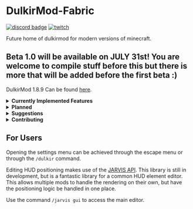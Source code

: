 # DulkirMod-Fabric
[![discord badge](https://img.shields.io/discord/819011720001224735?label=discord&color=9089DA&logo=discord&style=for-the-badge)](https://discord.gg/WnJwrNZQSn)
[![twitch](https://img.shields.io/twitch/status/dulkir?style=for-the-badge)](https://www.twitch.tv/dulkir)

Future home of dulkirmod for modern versions of minecraft.

## Beta 1.0 will be available on **JULY 31st**! You are welcome to compile stuff before this but there is more that will be added before the first beta :)

DulkirMod 1.8.9 Can be found [here](https://github.com/inglettronald/DulkirMod).

<details>
    <summary>
        <b>Currently Implemented Features</b>
    </summary>

<ul>
  <li>Toggle Reverse third person</li>
  <li>Expandable Chat Macros with Keybindings</li>
  <li>Dynamic Key</li>
  <li>Config Menu Backend and Front End</li>
  <li>Scrollable Toolips with Zoom Option, compatible with inventory scaling</li>
  <li>Inventory Scaling, supports any float</li>
  <li>Command aliases</li>
  <li>WireFrame and World Text Rendering (needs a recoding)</li>
  <li>Abiphone DND</li>
  <li>Custom Selected Block outline</li>
  <li>Inactive Effigy Waypoints (rift)</li>
  <li>Custom Held Item Placement/Animations</li>
  <li>Glow Utility (ESP Toggle currently broken on AMD, HMU if you're a wizard with OpenGL and feel inclined to help)</li>
  <li>Cooldown Tracking through Durability Display (Working for some sound cooldowns, need to input some data)</li>
  <li>NO DOWNTIME alarm. Plays Iphone alarm if you stop moving after a certain amount of time.</li>
  <li>Large Explosion Particle render toggle</li>
  <li>Hide Scoreboard Numbers</li>
  <li>Arachne Spawn Timer and Keeper Waypoints</li>
  <li>Hide Hunger Display option</li>
  <li>AOTV Etherwarp display</li>
  <li>Action Bar HUD replacements (HEALTH, MANA, DEF, SPEED)</li>
</ul>
</details>

<details>
    <summary>
        <b>Planned</b>
    </summary>
    <ul>
      <li>Most features from DulkirMod 1.8.9</li>
      <li>Lots more Rendering Utility</li>
      <li>OldAnimations ??</li>
      <li>Etherwarp display</li>
      <li>HUD for health, Mana, Speed</li>
      <li>A lot more I'm forgetting about</li>
    </ul>
</details>

<details>
    <summary>
        <b>Suggestions</b>
    </summary>
    Please feel free to drop any suggestions for stuff to add to this mod over in my discord, linked above! I think I
    usually have a good understanding of what mod features need coding, but I'm always open to ideas.
</details>

<details>
    <summary>
        <b>Contributing</b>
    </summary>
    Contributions are welcome! The best way to do this is to create a fork of this repository and suggest changes through
    a pull request on GitHub. Read more about contributions and pull requests <a href="https://docs.github.com/en/pull-requests/collaborating-with-pull-requests/proposing-changes-to-your-work-with-pull-requests/creating-a-pull-request-from-a-fork">here</a>.
    My discord dms are also publicly open if you have further questions.
</details>

## For Users
Opening the settings menu can be achieved through the escape menu or through the `/dulkir` command.

Editing HUD positioning makes use of the [JARVIS API](https://github.com/romangraef/jarvis). This library is still in development, but is a fantastic library for a common HUD element editor.
This allows multiple mods to handle the rendering on their own, but have the positioning logic be handled in one place.

Use the command `/jarvis gui` to access the main editor.